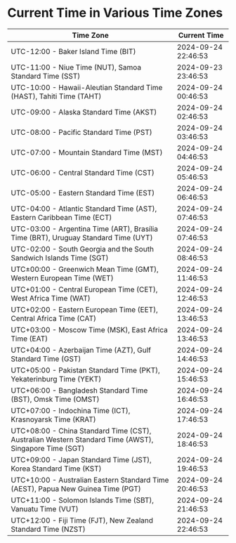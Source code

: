 # Current Time in Various Time Zones

| Time Zone | Current Time |
|-----------|--------------|
| UTC-12:00 - Baker Island Time (BIT) | 2024-09-24 22:46:53 |
| UTC-11:00 - Niue Time (NUT), Samoa Standard Time (SST) | 2024-09-23 23:46:53 |
| UTC-10:00 - Hawaii-Aleutian Standard Time (HAST), Tahiti Time (TAHT) | 2024-09-24 00:46:53 |
| UTC-09:00 - Alaska Standard Time (AKST) | 2024-09-24 02:46:53 |
| UTC-08:00 - Pacific Standard Time (PST) | 2024-09-24 03:46:53 |
| UTC-07:00 - Mountain Standard Time (MST) | 2024-09-24 04:46:53 |
| UTC-06:00 - Central Standard Time (CST) | 2024-09-24 05:46:53 |
| UTC-05:00 - Eastern Standard Time (EST) | 2024-09-24 06:46:53 |
| UTC-04:00 - Atlantic Standard Time (AST), Eastern Caribbean Time (ECT) | 2024-09-24 07:46:53 |
| UTC-03:00 - Argentina Time (ART), Brasília Time (BRT), Uruguay Standard Time (UYT) | 2024-09-24 07:46:53 |
| UTC-02:00 - South Georgia and the South Sandwich Islands Time (SGT) | 2024-09-24 08:46:53 |
| UTC±00:00 - Greenwich Mean Time (GMT), Western European Time (WET) | 2024-09-24 11:46:53 |
| UTC+01:00 - Central European Time (CET), West Africa Time (WAT) | 2024-09-24 12:46:53 |
| UTC+02:00 - Eastern European Time (EET), Central Africa Time (CAT) | 2024-09-24 13:46:53 |
| UTC+03:00 - Moscow Time (MSK), East Africa Time (EAT) | 2024-09-24 13:46:53 |
| UTC+04:00 - Azerbaijan Time (AZT), Gulf Standard Time (GST) | 2024-09-24 14:46:53 |
| UTC+05:00 - Pakistan Standard Time (PKT), Yekaterinburg Time (YEKT) | 2024-09-24 15:46:53 |
| UTC+06:00 - Bangladesh Standard Time (BST), Omsk Time (OMST) | 2024-09-24 16:46:53 |
| UTC+07:00 - Indochina Time (ICT), Krasnoyarsk Time (KRAT) | 2024-09-24 17:46:53 |
| UTC+08:00 - China Standard Time (CST), Australian Western Standard Time (AWST), Singapore Time (SGT) | 2024-09-24 18:46:53 |
| UTC+09:00 - Japan Standard Time (JST), Korea Standard Time (KST) | 2024-09-24 19:46:53 |
| UTC+10:00 - Australian Eastern Standard Time (AEST), Papua New Guinea Time (PGT) | 2024-09-24 20:46:53 |
| UTC+11:00 - Solomon Islands Time (SBT), Vanuatu Time (VUT) | 2024-09-24 21:46:53 |
| UTC+12:00 - Fiji Time (FJT), New Zealand Standard Time (NZST) | 2024-09-24 22:46:53 |

